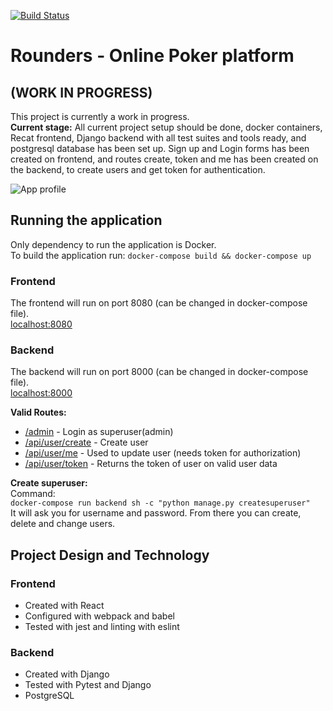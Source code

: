 [![Build Status](https://travis-ci.com/bensi94/Rounders-Poker.svg?branch=master)](https://travis-ci.com/bensi94/Rounders-Poker)

# Rounders - Online Poker platform

## (WORK IN PROGRESS)

This project is currently a work in progress.  
**Current stage:** All current project setup should be done, docker containers, Recat frontend, Django backend with all test suites and tools ready, and postgresql database has been set up. Sign up and Login forms has been created on frontend, and routes create, token and me has been created on the backend, to create users and get token for authentication. 

![App profile](https://github.com/bensi94/Rounders-Poker/blob/master/app-profile.png)

## Running the application  

Only dependency to run the application is Docker.  
To build the application run:
`docker-compose build && docker-compose up`  

### Frontend

The frontend will run on port 8080 (can be changed in docker-compose file).  
[localhost:8080](http://localhost:8080)

### Backend
The backend will run on port 8000 (can be changed in docker-compose file).  
[localhost:8000](http://localhost:8000)  

**Valid Routes:**
*  [/admin](http://localhost:8000/admin) - Login as superuser(admin)
*  [/api/user/create](http://localhost:8000/api/user/create) - Create user
*  [/api/user/me](http://localhost:8000/api/user/me) - Used to update user (needs token for authorization)
*  [/api/user/token](http://localhost:8000/api/user/token) - Returns the token of user on valid user data

**Create superuser:**  
Command:  
`docker-compose run backend sh -c "python manage.py createsuperuser"`  
It will ask you for username and password. From there you can create, delete and change users.

##  Project Design and Technology 


### Frontend 

* Created with React
* Configured with webpack and babel
* Tested with jest and linting with eslint

### Backend

* Created with Django
* Tested with Pytest and Django
* PostgreSQL
